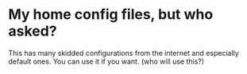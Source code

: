 # My home config files, but who asked?
This has many skidded configurations from the internet and especially default ones.
You can use it if you want. (who will use this?)
